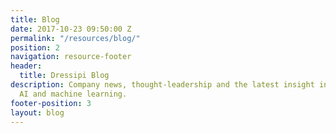 ```yaml
---
title: Blog
date: 2017-10-23 09:50:00 Z
permalink: "/resources/blog/"
position: 2
navigation: resource-footer
header:
  title: Dressipi Blog
description: Company news, thought-leadership and the latest insight into fashion-specific
  AI and machine learning.
footer-position: 3
layout: blog
---
```


